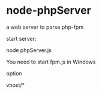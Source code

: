 node-phpServer
==============

a web server to parse php-fpm

start server:

node phpServer.js 


You need to start fpm.js  in  Windows 


option

vhost/* 